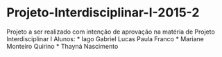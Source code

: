 # Projeto-Interdisciplinar-I-2015-2
Projeto a ser realizado com intenção de aprovação na matéria de Projeto Interdisciplinar I
Alunos:
    * Iago Gabriel Lucas Paula Franco
    * Mariane Monteiro Quirino
    * Thayná Nascimento
